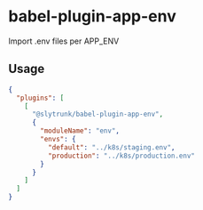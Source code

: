 # babel-plugin-app-env

Import .env files per APP_ENV

## Usage

```json
{
  "plugins": [
    [
      "@slytrunk/babel-plugin-app-env",
      {
        "moduleName": "env",
        "envs": {
          "default": "../k8s/staging.env",
          "production": "../k8s/production.env"
        }
      }
    ]
  ]
}
```
